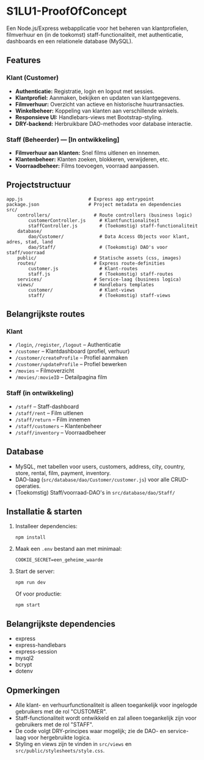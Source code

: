 

# S1LU1-ProofOfConcept

Een Node.js/Express webapplicatie voor het beheren van klantprofielen, filmverhuur en (in de toekomst) staff-functionaliteit, met authenticatie, dashboards en een relationele database (MySQL).

## Features

### Klant (Customer)
- **Authenticatie:** Registratie, login en logout met sessies.
- **Klantprofiel:** Aanmaken, bekijken en updaten van klantgegevens.
- **Filmverhuur:** Overzicht van actieve en historische huurtransacties.
- **Winkelbeheer:** Koppeling van klanten aan verschillende winkels.
- **Responsieve UI:** Handlebars-views met Bootstrap-styling.
- **DRY-backend:** Herbruikbare DAO-methodes voor database interactie.

### Staff (Beheerder) — [In ontwikkeling]
- **Filmverhuur aan klanten:** Snel films uitlenen en innemen.
- **Klantenbeheer:** Klanten zoeken, blokkeren, verwijderen, etc.
- **Voorraadbeheer:** Films toevoegen, voorraad aanpassen.

## Projectstructuur

```
app.js                        # Express app entrypoint
package.json                  # Project metadata en dependencies
src/
	controllers/                # Route controllers (business logic)
		customerController.js     # Klantfunctionaliteit
		staffController.js        # (Toekomstig) staff-functionaliteit
	database/
		dao/Customer/             # Data Access Objects voor klant, adres, stad, land
		dao/Staff/                # (Toekomstig) DAO's voor staff/voorraad
	public/                     # Statische assets (css, images)
	routes/                     # Express route-definities
		customer.js               # Klant-routes
		staff.js                  # (Toekomstig) staff-routes
	services/                   # Service-laag (business logica)
	views/                      # Handlebars templates
		customer/                 # Klant-views
		staff/                    # (Toekomstig) staff-views
```

## Belangrijkste routes

### Klant
- `/login`, `/register`, `/logout` – Authenticatie
- `/customer` – Klantdashboard (profiel, verhuur)
- `/customer/createProfile` – Profiel aanmaken
- `/customer/updateProfile` – Profiel bewerken
- `/movies` – Filmoverzicht
- `/movies/:movieID` – Detailpagina film

### Staff (in ontwikkeling)
- `/staff` – Staff-dashboard
- `/staff/rent` – Film uitlenen
- `/staff/return` – Film innemen
- `/staff/customers` – Klantenbeheer
- `/staff/inventory` – Voorraadbeheer

## Database

- MySQL, met tabellen voor users, customers, address, city, country, store, rental, film, payment, inventory.
- DAO-laag (`src/database/dao/Customer/customer.js`) voor alle CRUD-operaties.
- (Toekomstig) Staff/voorraad-DAO's in `src/database/dao/Staff/`

## Installatie & starten

1. Installeer dependencies:
	 ```
	 npm install
	 ```
2. Maak een `.env` bestand aan met minimaal:
	 ```
	 COOKIE_SECRET=een_geheime_waarde
	 ```
3. Start de server:
	 ```
	 npm run dev
	 ```
	 Of voor productie:
	 ```
	 npm start
	 ```

## Belangrijkste dependencies

- express
- express-handlebars
- express-session
- mysql2
- bcrypt
- dotenv

## Opmerkingen

- Alle klant- en verhuurfunctionaliteit is alleen toegankelijk voor ingelogde gebruikers met de rol "CUSTOMER".
- Staff-functionaliteit wordt ontwikkeld en zal alleen toegankelijk zijn voor gebruikers met de rol "STAFF".
- De code volgt DRY-principes waar mogelijk; zie de DAO- en service-laag voor hergebruikte logica.
- Styling en views zijn te vinden in `src/views` en `src/public/stylesheets/style.css`.
